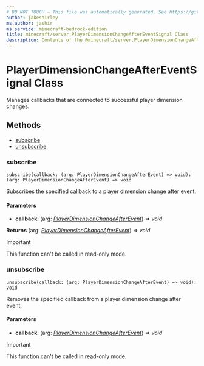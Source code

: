 ```yaml
---
# DO NOT TOUCH — This file was automatically generated. See https://github.com/mojang/minecraftapidocsgenerator to modify descriptions, examples, etc.
author: jakeshirley
ms.author: jashir
ms.service: minecraft-bedrock-edition
title: minecraft/server.PlayerDimensionChangeAfterEventSignal Class
description: Contents of the @minecraft/server.PlayerDimensionChangeAfterEventSignal class.
---
```

# PlayerDimensionChangeAfterEventSignal Class

Manages callbacks that are connected to successful player dimension changes.

## Methods
- [subscribe](#subscribe)
- [unsubscribe](#unsubscribe)

### **subscribe**
`
subscribe(callback: (arg: PlayerDimensionChangeAfterEvent) => void): (arg: PlayerDimensionChangeAfterEvent) => void
`

Subscribes the specified callback to a player dimension change after event.

#### **Parameters**
- **callback**: (arg: [*PlayerDimensionChangeAfterEvent*](PlayerDimensionChangeAfterEvent.md)) => *void*

**Returns** (arg: [*PlayerDimensionChangeAfterEvent*](PlayerDimensionChangeAfterEvent.md)) => *void*

> [!IMPORTANT]
> This function can't be called in read-only mode.

### **unsubscribe**
`
unsubscribe(callback: (arg: PlayerDimensionChangeAfterEvent) => void): void
`

Removes the specified callback from a player dimension change after event.

#### **Parameters**
- **callback**: (arg: [*PlayerDimensionChangeAfterEvent*](PlayerDimensionChangeAfterEvent.md)) => *void*

> [!IMPORTANT]
> This function can't be called in read-only mode.
